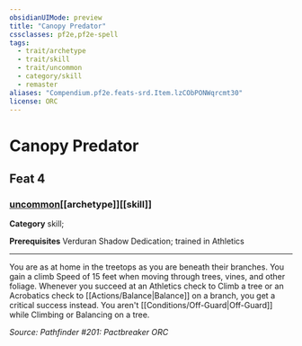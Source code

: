 ```yaml
---
obsidianUIMode: preview
title: "Canopy Predator"
cssclasses: pf2e,pf2e-spell
tags:
  - trait/archetype
  - trait/skill
  - trait/uncommon
  - category/skill
  - remaster
aliases: "Compendium.pf2e.feats-srd.Item.lzCObPONWqrcmt30"
license: ORC
---
```

# Canopy Predator
## Feat 4
### [uncommon](uncommon "Uncommon Rarity Trait")[[archetype]][[skill]]

**Category** skill; 



**Prerequisites** Verduran Shadow Dedication; trained in Athletics
* * *
You are as at home in the treetops as you are beneath their branches. You gain a climb Speed of 15 feet when moving through trees, vines, and other foliage. Whenever you succeed at an Athletics check to Climb a tree or an Acrobatics check to [[Actions/Balance|Balance]] on a branch, you get a critical success instead. You aren't [[Conditions/Off-Guard|Off-Guard]] while Climbing or Balancing on a tree.

*Source: Pathfinder #201: Pactbreaker*
*ORC*